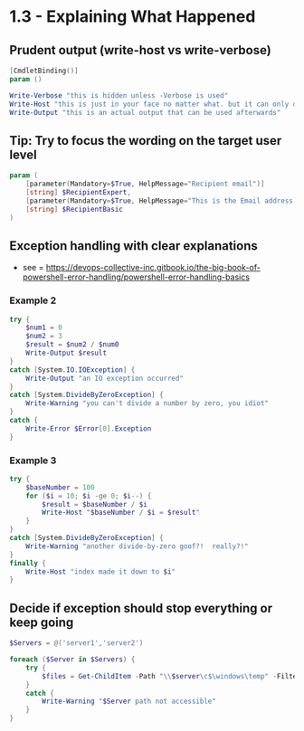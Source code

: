 # 1.3 - Explaining What Happened

## Prudent output (write-host vs write-verbose)

```powershell
[CmdletBinding()]
param ()

Write-Verbose "this is hidden unless -Verbose is used"
Write-Host "this is just in your face no matter what. but it can only display"
Write-Output "this is an actual output that can be used afterwards"
```

## Tip: Try to focus the wording on the target user level

```powershell
param (
    [parameter(Mandatory=$True, HelpMessage="Recipient email")]
    [string] $RecipientExpert,
    [parameter(Mandatory=$True, HelpMessage="This is the Email address of the user you wish to notify")]
    [string] $RecipientBasic
)
```

## Exception handling with clear explanations
   * see = https://devops-collective-inc.gitbook.io/the-big-book-of-powershell-error-handling/powershell-error-handling-basics 

### Example 2

```powershell
try {
    $num1 = 0
    $num2 = 3
    $result = $num2 / $num0
    Write-Output $result
}
catch [System.IO.IOException] {
    Write-Output "an IO exception occurred"
}
catch [System.DivideByZeroException] {
    Write-Warning "you can't divide a number by zero, you idiot"
}
catch {
    Write-Error $Error[0].Exception
}
```

### Example 3

```powershell
try {
    $baseNumber = 100
    for ($i = 10; $i -ge 0; $i--) {
        $result = $baseNumber / $i
        Write-Host "$baseNumber / $i = $result"
    }
}
catch [System.DivideByZeroException] {
    Write-Warning "another divide-by-zero goof?!  really?!"
}
finally {
    Write-Host "index made it down to $i"
}
```

## Decide if exception should stop everything or keep going

```powershell
$Servers = @('server1','server2')

foreach ($Server in $Servers) {
    try {
        $files = Get-ChildItem -Path "\\$server\c$\windows\temp" -Filter "*.log" -ErrorAction SilentlyContinue
    }
    catch {
        Write-Warning "$Server path not accessible"
    }
}
```
